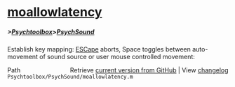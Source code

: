 # [moallowlatency](moallowlatency)
##### >[Psychtoolbox](Psychtoolbox)>[PsychSound](PsychSound)

Establish key mapping: [ESCape](ESCape) aborts, Space toggles between auto-  
movement of sound source or user mouse controlled movement:  




<div class="code_header" style="text-align:right;">
  <span style="float:left;">Path&nbsp;&nbsp;</span> <span class="counter">Retrieve <a href=
  "https://raw.github.com/Psychtoolbox-3/Psychtoolbox-3/beta/Psychtoolbox/PsychSound/moallowlatency.m">current version from GitHub</a> | View <a href=
  "https://github.com/Psychtoolbox-3/Psychtoolbox-3/commits/beta/Psychtoolbox/PsychSound/moallowlatency.m">changelog</a></span>
</div>
<div class="code">
  <code>Psychtoolbox/PsychSound/moallowlatency.m</code>
</div>


